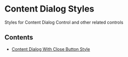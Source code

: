 # Content Dialog Styles
Styles for Content Dialog Control and other related controls

## Contents
* [Content Dialog With Close Button Style](./ContentDialogWithCloseButtonStyle)